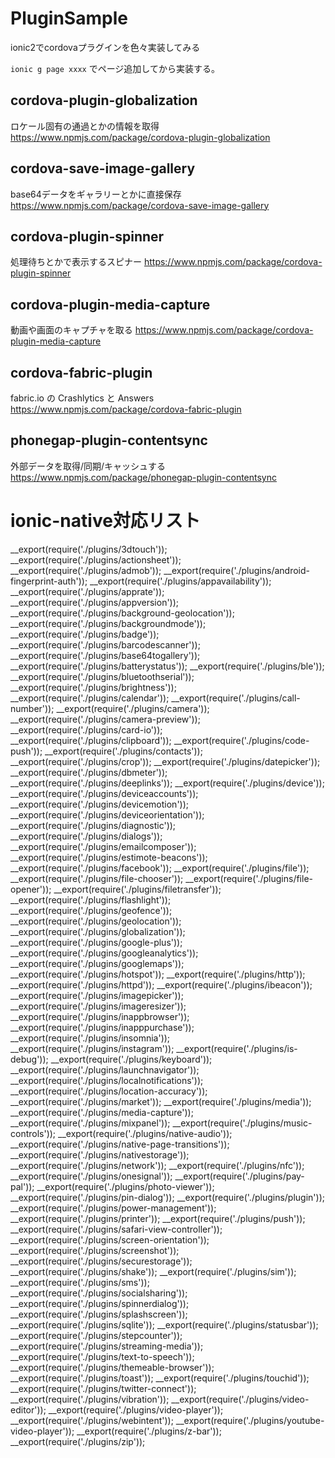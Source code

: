 # PluginSample
ionic2でcordovaプラグインを色々実装してみる

`ionic g page xxxx`
でページ追加してから実装する。




## cordova-plugin-globalization
ロケール固有の通過とかの情報を取得
https://www.npmjs.com/package/cordova-plugin-globalization


## cordova-save-image-gallery
base64データをギャラリーとかに直接保存
https://www.npmjs.com/package/cordova-save-image-gallery


## cordova-plugin-spinner
処理待ちとかで表示するスピナー
https://www.npmjs.com/package/cordova-plugin-spinner


## cordova-plugin-media-capture
動画や画面のキャプチャを取る
https://www.npmjs.com/package/cordova-plugin-media-capture


## cordova-fabric-plugin
fabric.io の Crashlytics と Answers
https://www.npmjs.com/package/cordova-fabric-plugin


## phonegap-plugin-contentsync
外部データを取得/同期/キャッシュする
https://www.npmjs.com/package/phonegap-plugin-contentsync



# ionic-native対応リスト

__export(require('./plugins/3dtouch'));
__export(require('./plugins/actionsheet'));
__export(require('./plugins/admob'));
__export(require('./plugins/android-fingerprint-auth'));
__export(require('./plugins/appavailability'));
__export(require('./plugins/apprate'));
__export(require('./plugins/appversion'));
__export(require('./plugins/background-geolocation'));
__export(require('./plugins/backgroundmode'));
__export(require('./plugins/badge'));
__export(require('./plugins/barcodescanner'));
__export(require('./plugins/base64togallery'));
__export(require('./plugins/batterystatus'));
__export(require('./plugins/ble'));
__export(require('./plugins/bluetoothserial'));
__export(require('./plugins/brightness'));
__export(require('./plugins/calendar'));
__export(require('./plugins/call-number'));
__export(require('./plugins/camera'));
__export(require('./plugins/camera-preview'));
__export(require('./plugins/card-io'));
__export(require('./plugins/clipboard'));
__export(require('./plugins/code-push'));
__export(require('./plugins/contacts'));
__export(require('./plugins/crop'));
__export(require('./plugins/datepicker'));
__export(require('./plugins/dbmeter'));
__export(require('./plugins/deeplinks'));
__export(require('./plugins/device'));
__export(require('./plugins/deviceaccounts'));
__export(require('./plugins/devicemotion'));
__export(require('./plugins/deviceorientation'));
__export(require('./plugins/diagnostic'));
__export(require('./plugins/dialogs'));
__export(require('./plugins/emailcomposer'));
__export(require('./plugins/estimote-beacons'));
__export(require('./plugins/facebook'));
__export(require('./plugins/file'));
__export(require('./plugins/file-chooser'));
__export(require('./plugins/file-opener'));
__export(require('./plugins/filetransfer'));
__export(require('./plugins/flashlight'));
__export(require('./plugins/geofence'));
__export(require('./plugins/geolocation'));
__export(require('./plugins/globalization'));
__export(require('./plugins/google-plus'));
__export(require('./plugins/googleanalytics'));
__export(require('./plugins/googlemaps'));
__export(require('./plugins/hotspot'));
__export(require('./plugins/http'));
__export(require('./plugins/httpd'));
__export(require('./plugins/ibeacon'));
__export(require('./plugins/imagepicker'));
__export(require('./plugins/imageresizer'));
__export(require('./plugins/inappbrowser'));
__export(require('./plugins/inapppurchase'));
__export(require('./plugins/insomnia'));
__export(require('./plugins/instagram'));
__export(require('./plugins/is-debug'));
__export(require('./plugins/keyboard'));
__export(require('./plugins/launchnavigator'));
__export(require('./plugins/localnotifications'));
__export(require('./plugins/location-accuracy'));
__export(require('./plugins/market'));
__export(require('./plugins/media'));
__export(require('./plugins/media-capture'));
__export(require('./plugins/mixpanel'));
__export(require('./plugins/music-controls'));
__export(require('./plugins/native-audio'));
__export(require('./plugins/native-page-transitions'));
__export(require('./plugins/nativestorage'));
__export(require('./plugins/network'));
__export(require('./plugins/nfc'));
__export(require('./plugins/onesignal'));
__export(require('./plugins/pay-pal'));
__export(require('./plugins/photo-viewer'));
__export(require('./plugins/pin-dialog'));
__export(require('./plugins/plugin'));
__export(require('./plugins/power-management'));
__export(require('./plugins/printer'));
__export(require('./plugins/push'));
__export(require('./plugins/safari-view-controller'));
__export(require('./plugins/screen-orientation'));
__export(require('./plugins/screenshot'));
__export(require('./plugins/securestorage'));
__export(require('./plugins/shake'));
__export(require('./plugins/sim'));
__export(require('./plugins/sms'));
__export(require('./plugins/socialsharing'));
__export(require('./plugins/spinnerdialog'));
__export(require('./plugins/splashscreen'));
__export(require('./plugins/sqlite'));
__export(require('./plugins/statusbar'));
__export(require('./plugins/stepcounter'));
__export(require('./plugins/streaming-media'));
__export(require('./plugins/text-to-speech'));
__export(require('./plugins/themeable-browser'));
__export(require('./plugins/toast'));
__export(require('./plugins/touchid'));
__export(require('./plugins/twitter-connect'));
__export(require('./plugins/vibration'));
__export(require('./plugins/video-editor'));
__export(require('./plugins/video-player'));
__export(require('./plugins/webintent'));
__export(require('./plugins/youtube-video-player'));
__export(require('./plugins/z-bar'));
__export(require('./plugins/zip'));
